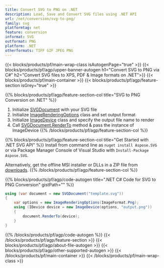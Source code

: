 ```yaml
---
title: Convert SVG to PNG on .NET 
description: Load, Save and Convert SVG files using .NET API
url: /net/conversion/svg-to-png/
family: svg
platformtag: net
feature: conversion
informat: SVG
outformat: PNG
platform: .NET
otherformats: TIFF GIF JPEG PNG 
---
```


{{< blocks/products/pf/main-wrap-class isAutogenPage="true" >}}
{{< blocks/products/pf/agp/upper-banner-autogen h1="Convert SVG to PNG via C#" h2="Convert SVG files to XPS, PDF & Image formats on .NET">}}
{{< blocks/products/pf/main-container >}}
{{< blocks/products/pf/agp/feature-section isGrey="true" >}}

{{% blocks/products/pf/agp/feature-section-col title="SVG to PNG Conversion on .NET" %}}
1. Initialize [SVGDocument](https://apireference.aspose.com/svg/net/aspose.svg/svgdocument) with your SVG file
1. Initialize [ImageRenderingOptions](https://apireference.aspose.com/svg/net/aspose.svg.rendering.image/imagerenderingoptions) class and set output format
1. Initialize [ImageDevice](https://apireference.aspose.com/svg/net/aspose.svg.rendering.image/imagedevice) class and specify the output file name to render
1. Call [SVGDocument.RenderTo](https://apireference.aspose.com/svg/net/aspose.svg/svgdocument/methods/renderto) method & pass the instance of ImageDevice
{{% /blocks/products/pf/agp/feature-section-col %}}

{{% blocks/products/pf/agp/feature-section-col title="Get Started with .NET SVG API" %}}
Install from command line as ```nuget install Aspose.SVG``` or via Package Manager Console of Visual Studio with ```Install-Package Aspose.SVG```.

Alternatively, get the offline MSI installer or DLLs in a ZIP file from [downloads](https://products.aspose.com/svg/net).
{{% /blocks/products/pf/agp/feature-section-col %}}

{{% blocks/products/pf/agp/code-autogen title=".NET C# Code for SVG to PNG Conversion" gistPath="" %}}
```cs
using (var document = new SVGDocument("template.svg"))
{
	var options = new ImageRenderingOptions(ImageFormat.Png);
	using (IDevice device = new ImageDevice(options, "output.png"))
	{
		document.RenderTo(device);                    
	}
}
```
{{% /blocks/products/pf/agp/code-autogen %}}
{{< /blocks/products/pf/agp/feature-section >}}
{{< blocks/products/pf/agp/about-file-autogen >}}
{{< blocks/products/pf/agp/other-supported-autogen >}}
{{< /blocks/products/pf/main-container >}}
{{< /blocks/products/pf/main-wrap-class >}}